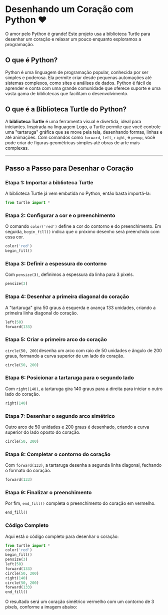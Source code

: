# Desenhando um Coração com Python ❤️

O amor pelo Python é grande! Este projeto usa a biblioteca Turtle para desenhar um coração e relaxar um pouco enquanto exploramos a programação.

## O que é Python?
Python é uma linguagem de programação popular, conhecida por ser simples e poderosa. Ela permite criar desde pequenas automações até sistemas complexos, como sites e análises de dados. Python é fácil de aprender e conta com uma grande comunidade que oferece suporte e uma vasta gama de bibliotecas que facilitam o desenvolvimento.

## O que é a Biblioteca Turtle do Python?
A **biblioteca Turtle** é uma ferramenta visual e divertida, ideal para iniciantes. Inspirada na linguagem Logo, a Turtle permite que você controle uma "tartaruga" gráfica que se move pela tela, desenhando formas, linhas e até animações. Com comandos como `forward`, `left`, `right`, e `penup`, você pode criar de figuras geométricas simples até obras de arte mais complexas.

---

## Passo a Passo para Desenhar o Coração

### Etapa 1: Importar a biblioteca Turtle
A biblioteca Turtle já vem embutida no Python, então basta importá-la:

```python
from turtle import *
```
### Etapa 2: Configurar a cor e o preenchimento
O comando `color('red')` define a cor do contorno e do preenchimento. Em seguida, `begin_fill()` indica que o próximo desenho será preenchido com essa cor.

```python
color('red')  
begin_fill()
```
### Etapa  3: Definir a espessura do contorno
Com `pensize(3)`, definimos a espessura da linha para 3 pixels.

```python
pensize(3)
```
### Etapa 4: Desenhar a primeira diagonal do coração
A "tartaruga" gira 50 graus à esquerda e avança 133 unidades, criando a primeira linha diagonal do coração.

```python
left(50)
forward(133)
```

### Etapa 5: Criar o primeiro arco do coração
`circle(50, 200)`desenha um arco com raio de 50 unidades e ângulo de 200 graus, formando a curva superior de um lado do coração.

```python
circle(50, 200)
```

### Etapa 6: Posicionar a tartaruga para o segundo lado
Com `right(140)`, a tartaruga gira 140 graus para a direita para iniciar o outro lado do coração.

```python
right(140)
```

### Etapa 7: Desenhar o segundo arco simétrico
Outro arco de 50 unidades e 200 graus é desenhado, criando a curva superior do lado oposto do coração.

```python
circle(50, 200)
```

### Etapa 8: Completar o contorno do coração
Com `forward(133)`, a tartaruga desenha a segunda linha diagonal, fechando o formato do coração.

```python
forward(133)
```

### Etapa 9: Finalizar o preenchimento
Por fim, `end_fill()` completa o preenchimento do coração em vermelho.

```python
end_fill()
```

### Código Completo
Aqui está o código completo para desenhar o coração:

```python
from turtle import *
color('red')
begin_fill()
pensize(3)
left(50)
forward(133)
circle(50, 200)
right(140)
circle(50, 200)
forward(133)
end_fill()
```

O resultado será um coração simétrico vermelho com um contorno de 3 pixels, conforme a imagem abaixo:



